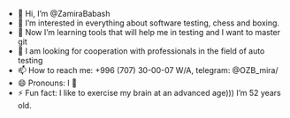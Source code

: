 - 👋 Hi, I’m @ZamiraBabash
- 👀 I’m interested in everything about software testing, chess and boxing.
- 🌱 Now I’m learning tools that will help me in testing and I want to master git
- 💞️ I am looking for cooperation with professionals in the field of auto testing
- 📫 How to reach me:  +996 (707) 30-00-07 W/A, telegram: @OZB_mira/
- 😄 Pronouns: I 💞️
- ⚡ Fun fact: I like to exercise my brain at an advanced age))) I’m 52 years old.

<!---
ZamiraBabash/ZamiraBabash is a ✨ special ✨ repository because its `README.md` (this file) appears on your GitHub profile.
You can click the Preview link to take a look at your changes.
--->
